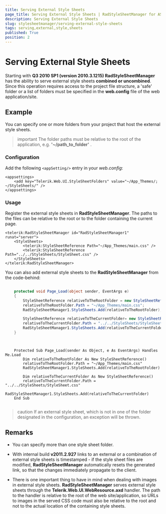 ```yaml
---
title: Serving External Style Sheets
page_title: Serving External Style Sheets | RadStyleSheetManager for ASP.NET AJAX Documentation
description: Serving External Style Sheets
slug: stylesheetmanager/serving-external-style-sheets
tags: serving,external,style,sheets
published: True
position: 2
---
```


# Serving External Style Sheets



Starting with **Q3 2010 SP1 (version 2010.3.1215) RadStyleSheetManager** has the ability to serve external style sheets **combined or uncombined**. Since this operation requires access to the project file structure, a 'safe' folder or a list of folders must be specified in the **web.config** file of the web application/site.

## Example

You can specify one or more folders from your project that host the external style sheets.

>important The folder paths must be relative to the root of the application, e.g. **'~/path_to_folder'** .
>


### Configuration

Add the following `<appSetting/>` entry in your *web.config*:

````ASPNET
<appsettings>   
    <add key="Telerik.Web.UI.StyleSheetFolders" value="~/App_Themes/; ~/StyleSheets/" />
</appsettings>
````



### Usage

Register the external style sheets in **RadStyleSheetManager**. The paths to the files can be relative to the root or to the folder containing the current page.

````ASPNET
<telerik:RadStyleSheetManager id="RadStyleSheetManager1" runat="server">
    <StyleSheets>
        <telerik:StyleSheetReference Path="~/App_Themes/main.css" />
        <telerik:StyleSheetReference Path="../../StyleSheets/StyleSheet.css" />
    </StyleSheets>
</telerik:RadStyleSheetManager>
````


You can also add external style sheets to the **RadStyleSheetManager** from the code-behind:

````C#
		
	protected void Page_Load(object sender, EventArgs e)
	{
		StyleSheetReference relativeToTheRootFolder = new StyleSheetReference();
        relativeToTheRootFolder.Path = "~/App_Themes/main.css";
        RadStyleSheetManager1.StyleSheets.Add(relativeToTheRootFolder);

        StyleSheetReference relativeToTheCurrentFolder= new StyleSheetReference();
        relativeToTheCurrentFolder.Path = "../../StyleSheets/StyleSheet.css";
        RadStyleSheetManager1.StyleSheets.Add(relativeToTheCurrentFolder);
	}
		
````
````VB.NET
			
	Protected Sub Page_Load(sender As Object, e As EventArgs) Handles Me.Load
		Dim relativeToTheRootFolder As New StyleSheetReference()
        relativeToTheRootFolder.Path = "~/App_Themes/main.css"
        RadStyleSheetManager1.StyleSheets.Add(relativeToTheRootFolder)

        Dim relativeToTheCurrentFolder As New StyleSheetReference()
        relativeToTheCurrentFolder.Path = "../../StyleSheets/StyleSheet.css"
        RadStyleSheetManager1.StyleSheets.Add(relativeToTheCurrentFolder)
	End Sub
		
````


>caution If an external style sheet, which is not in one of the folder designated in the configuration, an exception will be thrown.
>


## Remarks

* You can specify more than one style sheet folder.

* With internal build **v2011.2.927** links to an external or a combination of external style sheets is timestamped - if the style sheet files are modified, **RadStyleSheetManager** automatically resets the generated link, so that the changes immediately propagate to the client.

* There is one important thing to have in mind when dealing with images in external style sheets. **RadStyleSheetManager** serves external style sheets through the **Telerik.Web.UI.WebResource.axd** handler. The path to the handler is relative to the root of the web site/application, so URLs to images in the served CSS code must also be relative to the root and not to the actual location of the containing style sheets.
